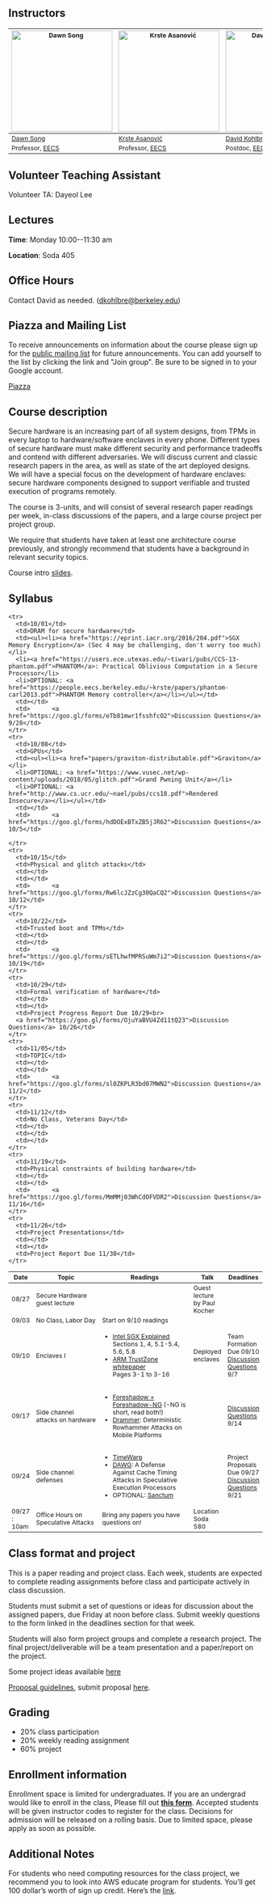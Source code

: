 ## Instructors

<table style="table-layout: fixed; font-size: 88%;">
  <thead>
    <tr>
      <th style="width: 25%;"><img height="200px" src="https://people.eecs.berkeley.edu/~dawnsong/dawn-berkeley.jpg" alt="Dawn Song"></th>
      <th style="width: 25%;"><img height="200px" src="http://people.eecs.berkeley.edu/~krste/k.jpg" alt="Krste Asanović"></th>
      <th style="width: 25%;"><img height="200px" src="https://cseweb.ucsd.edu/~dkohlbre/2016_dkpic.png" alt="David Kohlbrenner"></th>
      </tr>
  </thead>
  <tbody>
    <tr>
      <td><a href="https://people.eecs.berkeley.edu/~dawnsong/">Dawn Song</a></td>
      <td><a href="https://people.eecs.berkeley.edu/~krste/">Krste Asanović</a></td>
      <td><a href="https://people.eecs.berkeley.edu/~dkohlbre/">David Kohlbrenner</a></td>
    </tr>
    <tr>
      <td>Professor, <a href="https://eecs.berkeley.edu/">EECS</a></td>
      <td>Professor, <a href="https://eecs.berkeley.edu/">EECS</a></td>
      <td>Postdoc, <a href="https://eecs.berkeley.edu/">EECS</a></td>
    </tr>
  </tbody>
</table>

## Volunteer Teaching Assistant
Volunteer TA: Dayeol Lee

## Lectures

**Time**: Monday 10:00--11:30 am

**Location**: Soda 405

## Office Hours

Contact David as needed. (dkohlbre@berkeley.edu)

## Piazza and Mailing List

To receive announcements on information about the course please sign
up for the [public mailing
list](https://groups.google.com/forum/#!forum/cs-294-156-f18-all) for
future announcements. You can add yourself to the list by clicking the
link and "Join group". Be sure to be signed in to your Google account.

[Piazza](https://piazza.com/class/jlbppizryjy74k)

## Course description

Secure hardware is an increasing part of all system designs, from TPMs
in every laptop to hardware/software enclaves in every
phone. Different types of secure hardware must make different security
and performance tradeoffs and contend with different adversaries.  We
will discuss current and classic research papers in the area, as well
as state of the art deployed designs. We will have a special focus on
the development of hardware enclaves: secure hardware components
designed to support verifiable and trusted execution of programs
remotely.

The course is 3-units, and will consist of several research paper
readings per week, in-class discussions of the papers, and a large
course project per project group.

We require that students have taken at least one architecture course
previously, and strongly recommend that students have a background in
relevant security topics.

Course intro [slides](cs294-156-f18-overview.pdf).

## Syllabus
<table style="table-layout: fixed; font-size: 88%;">
  <thead>
    <tr>
      <th style="width: 5%;">Date</th>
      <th style="width: 40%;">Topic</th>
      <th style="width: 55%;">Readings</th>
      <th style="width: 20%;">Talk</th>
      <th style="width: 10%;">Deadlines</th>
    </tr>
  </thead>
  <tbody>
    <tr>
      <td>08/27</td>
      <td>Secure Hardware guest lecture</td>
      <td></td>
      <td>Guest lecture by Paul Kocher</td>
      <td></td>
    </tr>
    <tr>
      <td>09/03</td>
      <td>No Class, Labor Day</td>
      <td>Start on 9/10 readings</td>
      <td></td>
      <td></td>
    </tr>
    <tr>
      <td>09/10</td>
      <td>Enclaves I</td>
      <td><ul><li><a href="https://eprint.iacr.org/2016/086.pdf"> Intel SGX Explained </a><br>
       Sections 1, 4, 5.1-5.4, 5.6, 5.8</li>
      <li><a href="http://infocenter.arm.com/help/topic/com.arm.doc.prd29-genc-009492c/PRD29-GENC-009492C_trustzone_security_whitepaper.pdf"> ARM TrustZone whitepaper</a><br>Pages 3-1 to 3-16 </li></ul></td>
      <td>Deployed enclaves</td>
      <td>Team Formation Due 09/10<br>
      <a href="https://goo.gl/forms/WocFXgnNgXpJAWmV2">Discussion Questions</a> 9/7</td>
    </tr>
    <tr>
      <td>09/17</td>
      <td>Side channel attacks on hardware</td>
      <td><ul><li><a href="https://foreshadowattack.eu/">Foreshadow + Foreshadow-NG</a> (-NG is short, read both!)</li>
      <li><a href="https://vvdveen.com/publications/drammer.pdf"> Drammer</a>: Deterministic Rowhammer Attacks on Mobile Platforms</li></ul></td>
      <td></td>
      <td>      <a href="https://goo.gl/forms/FrcGQUQB2O3tqbxw1">Discussion Questions</a> 9/14</td>
    </tr>
    <tr>
      <td>09/24</td>
      <td>Side channel defenses</td>
      <td><ul><li><a href="https://ieeexplore.ieee.org/abstract/document/6237011/">TimeWarp</a></li>
      <li><a href="https://eprint.iacr.org/2018/418.pdf">DAWG</a>: A Defense Against Cache Timing Attacks in Speculative Execution Processors</li>
      <li>OPTIONAL: <a href="https://www.usenix.org/system/files/conference/usenixsecurity16/sec16_paper_costan.pdf">Sanctum</a></li></ul></td>
      <td></td>
<td>Project Proposals Due 09/27<br>
       <a href="https://goo.gl/forms/k2JyUkzZ3GGI3wit2">Discussion Questions</a> 9/21</td>
    </tr>
    <tr>
      <td>09/27 : 10am</td>
      <td>Office Hours on Speculative Attacks</td>
      <td>Bring any papers you have questions on!</td>
      <td>Location Soda 580</td>
      <td></td>
    </tr>

    <tr>
      <td>10/01</td>
      <td>DRAM for secure hardware</td>
      <td><ul><li><a href="https://eprint.iacr.org/2016/204.pdf">SGX Memory Encryption</a> (Sec 4 may be challenging, don't worry too much)</li>
      <li><a href="https://users.ece.utexas.edu/~tiwari/pubs/CCS-13-phantom.pdf">PHANTOM</a>: Practical Oblivious Computation in a Secure Processor</li>
      <li>OPTIONAL: <a href="https://people.eecs.berkeley.edu/~krste/papers/phantom-carl2013.pdf">PHANTOM Memory controller</a></li></ul></td>
      <td></td>
      <td>      <a href="https://goo.gl/forms/eTb81mwr1fsshfcO2">Discussion Questions</a> 9/28</td>
    </tr>
    <tr>
      <td>10/08</td>
      <td>GPUs</td>
      <td><ul><li><a href="papers/graviton-distributable.pdf">Graviton</a></li>
      <li>OPTIONAL: <a href="https://www.vusec.net/wp-content/uploads/2018/05/glitch.pdf">Grand Pwning Unit</a></li>
      <li>OPTIONAL: <a href="http://www.cs.ucr.edu/~nael/pubs/ccs18.pdf">Rendered Insecure</a></li></ul></td>
      <td></td>
      <td>      <a href="https://goo.gl/forms/hdDOExBTxZB5jJR62">Discussion Questions</a> 10/5</td>

    </tr>
    <tr>
      <td>10/15</td>
      <td>Physical and glitch attacks</td>
      <td></td>
      <td></td>
      <td>      <a href="https://goo.gl/forms/Rw6lcJZzCg30QaCQ2">Discussion Questions</a> 10/12</td>
    </tr>
    <tr>
      <td>10/22</td>
      <td>Trusted boot and TPMs</td>
      <td></td>
      <td></td>
      <td>      <a href="https://goo.gl/forms/sETLhwfMPRSuWm7i2">Discussion Questions</a> 10/19</td>
    </tr>
    <tr>
      <td>10/29</td>
      <td>Formal verification of hardware</td>
      <td></td>
      <td></td>
      <td>Project Progress Report Due 10/29<br>
      <a href="https://goo.gl/forms/OjuYaBVU4Zd11tQ23">Discussion Questions</a> 10/26</td>
    </tr>
    <tr>
      <td>11/05</td>
      <td>TOPIC</td>
      <td></td>
      <td></td>
      <td>      <a href="https://goo.gl/forms/sl0ZKPLR3bd07MWN2">Discussion Questions</a> 11/2</td>
    </tr>
    <tr>
      <td>11/12</td>
      <td>No Class, Veterans Day</td>
      <td></td>
      <td></td>
      <td></td>
    </tr>
    <tr>
      <td>11/19</td>
      <td>Physical constraints of building hardware</td>
      <td></td>
      <td></td>
      <td>      <a href="https://goo.gl/forms/MmMMj03WhCdOFVDR2">Discussion Questions</a> 11/16</td>
    </tr>
    <tr>
      <td>11/26</td>
      <td>Project Presentations</td>
      <td></td>
      <td></td>
      <td>Project Report Due 11/30</td>
    </tr>
  </tbody>
</table>


## Class format and project

This is a paper reading and project class. Each week, students are
expected to complete reading assignments before class and participate
actively in class discussion.

Students must submit a set of questions or ideas for discussion about
the assigned papers, due Friday at noon before class. Submit weekly
questions to the form linked in the deadlines section for that week.

Students will also form project groups and complete a research
project. The final project/deliverable will be a team presentation and
a paper/report on the project.

Some project ideas available [here](projects.html)

[Proposal guidelines](Project-proposal-reqs.pdf), submit proposal [here](https://goo.gl/forms/eJFsKlzFJ2ujGH1H3).

## Grading

<ul>
  <li>20% class participation</li>
  <li>20% weekly reading assignment</li>
  <li>60% project</li>
</ul>

## Enrollment information

Enrollment space is limited for undergraduates. If you are an
undergrad would like to enroll in the class, Please fill out **[this
form](https://docs.google.com/forms/d/e/1FAIpQLScskMACikbExvLm1Pbhf6AeIj0F6-ZXWAr9lOteJYqV3VMKQQ/viewform?usp=sf_link)**. Accepted
students will be given instructor codes to register for the
class. Decisions for admission will be released on a rolling
basis. Due to limited space, please apply as soon as possible.

## Additional Notes

For students who need computing resources for the class project, we recommend you to look into AWS educate program for students. You’ll get 100 dollar’s worth of sign up credit. Here’s the
[link](https://aws.amazon.com/education/awseducate/apply/).
